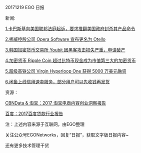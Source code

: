 20171219 EGO 日报

新闻:

[1.卡巴斯基向美国联邦法庭起诉，要求推翻美国政府封杀其产品命令](http://tech.sina.com.cn/i/2017-12-19/doc-ifypsqka9476360.shtml)

[2.挪威控股公司 Opera Software 宣布更名为 Otello](https://news.cnblogs.com/n/585316/)

[3.韩国加密货币交易所 Youbit 因黑客攻击损失严重，申请破产](http://tech.sina.com.cn/i/2017-12-19/doc-ifypvuqe0048974.shtml)

[4.加密货币 Ripple Coin 超过比特币现金成为市值第三大的加密货币](http://cn.wsj.com/big5/20171218/fin080309.asp)

[5.超级高铁公司 Virgin Hyperloop One 获得 5000 万美元融资](http://tech.sina.com.cn/it/2017-12-19/doc-ifypsqka9538667.shtml)

[6.闲鱼上线信用速卖服务，部分用户可以先收钱再发货](http://tech.qq.com/a/20171219/027549.htm)

资源：

[CBNData & 淘宝：2017 淘宝电商内容创业洞察报告](http://www.199it.com/archives/664795.html)

[百度：2017百度贷款行业报告](http://yingxiao.baidu.com/new/home/product/details/id/848)

注：上述内容来源于互联网，由EGO整理

关注公众号EGONetworks，回复“日报”，获取文字版日报内容~

还有更多技术管理干货
